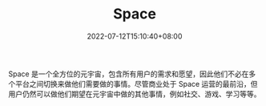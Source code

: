 ﻿---
weight: 
title: "Space"
description: "Space 是一个全方位的元宇宙，包含所有用户的需求和愿望，因此他们不必在多个平台之间切换来做他们需要做的事情。尽管商业处于 Space 运营的最前沿，但用户仍然可以做他们期望在元宇宙中做的其他事情，例如社交、游戏、学习等等。"
date: 2022-07-12T15:10:40+08:00
lastmod: 2022-07-12T15:10:40+08:00
draft: false
authors: ["Cindy"]
featuredImage: "72.jpg"
link: "https://www.tryspace.com/"
tags: ["Space","ΠιΔβΙη½»"]
categories: ["navigation"]
navigation: ["ΠιΔβΙη½»"]
lightgallery: true
toc: true
pinned: false
recommend: false
recommend1: false
---
Space 是一个全方位的元宇宙，包含所有用户的需求和愿望，因此他们不必在多个平台之间切换来做他们需要做的事情。尽管商业处于 Space 运营的最前沿，但用户仍然可以做他们期望在元宇宙中做的其他事情，例如社交、游戏、学习等等。
